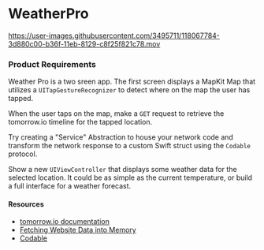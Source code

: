 # WeatherPro


https://user-images.githubusercontent.com/3495711/118067784-3d880c00-b36f-11eb-8129-c8f25f821c78.mov


### Product Requirements

Weather Pro is a two sreen app.  The first screen displays a MapKit Map that utilizes a `UITapGestureRecognizer` to detect where on the map the user has tapped.

When the user taps on the map, make a `GET` request to retrieve the tomorrow.io timeline for the tapped location.  

Try creating a "Service" Abstraction to house your network code and transform the network response to a custom Swift struct using the `Codable` protocol. 

Show a new `UIViewController` that displays some weather data for the selected location.  It could be as simple as the current temperature, or build a full interface for a weather forecast.  

#### Resources

*  [tomorrow.io documentation](https://docs.tomorrow.io/reference/get-timelines)
* [Fetching Website Data into Memory](https://developer.apple.com/documentation/foundation/url_loading_system/fetching_website_data_into_memory)
* [Codable](https://www.swiftbysundell.com/basics/codable/)
